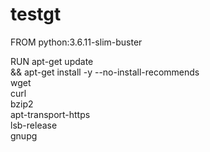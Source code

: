 # testgt

FROM python:3.6.11-slim-buster

RUN apt-get update \
    &&  apt-get install -y --no-install-recommends \
        wget \
        curl \
        bzip2 \
        apt-transport-https \
        lsb-release \
        gnupg
